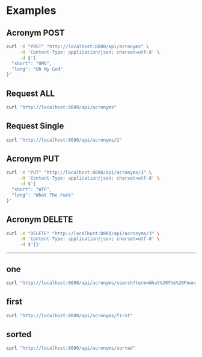 
# Examples


## Acronym POST
```bash
curl -X "POST" "http://localhost:8080/api/acronyms" \
     -H 'Content-Type: application/json; charset=utf-8' \
     -d $'{
  "short": "OMG",
  "long": "Oh My God"
}'
```

## Request ALL
```bash
curl "http://localhost:8080/api/acronyms"
```

## Request Single
```bash
curl "http://localhost:8080/api/acronyms/2"
```

## Acronym PUT
```bash
curl -X "PUT" "http://localhost:8080/api/acronyms/3" \
     -H 'Content-Type: application/json; charset=utf-8' \
     -d $'{
  "short": "WTF",
  "long": "What The Fuck"
}'
```

## Acronym DELETE
```bash
curl -X "DELETE" "http://localhost:8080/api/acronyms/3" \
     -H 'Content-Type: application/json; charset=utf-8' \
     -d $'{}'
```

---

## one
```bash
curl "http://localhost:8080/api/acronyms/search?term=What%20The%20Found"
```

## first
```bash
curl "http://localhost:8080/api/acronyms/first"
```

## sorted
```bash
curl "http://localhost:8080/api/acronyms/sorted"
```


